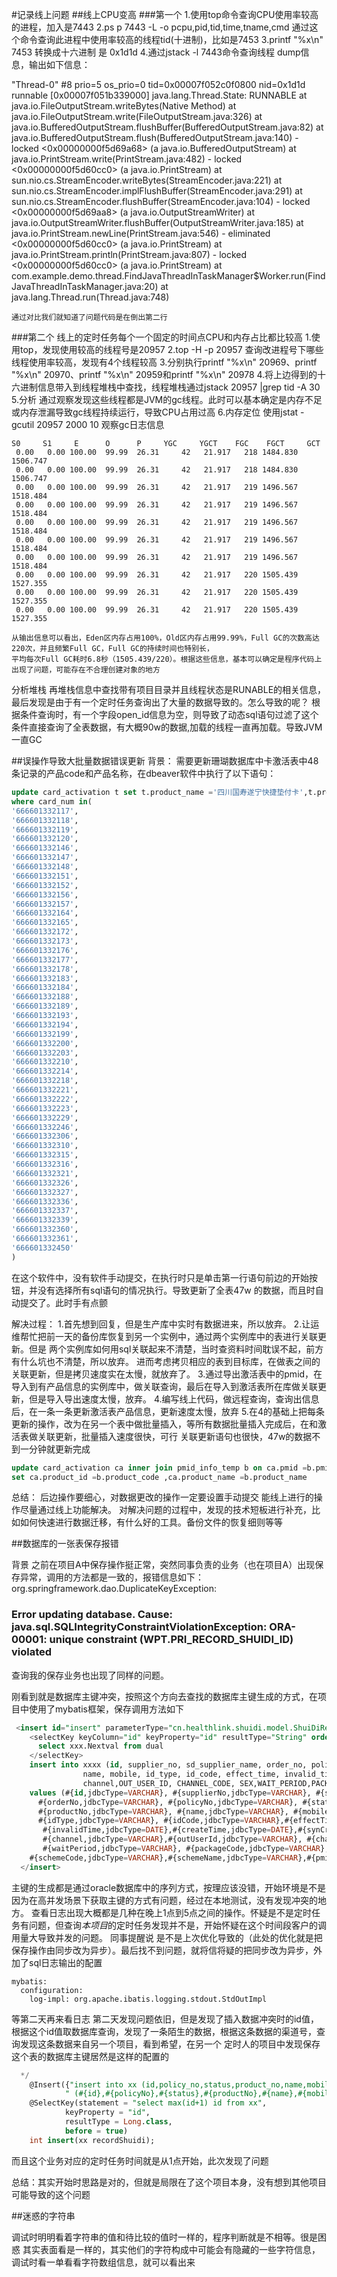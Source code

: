 #记录线上问题
##线上CPU变高
###第一个
 1.使用top命令查询CPU使用率较高的进程，加入是7443
  2.ps p 7443 -L -o pcpu,pid,tid,time,tname,cmd 通过这个命令查询此进程中使用率较高的线程tid(十进制)，比如是7453
  3.printf "%x\n" 7453 转换成十六进制 是 0x1d1d
  4.通过jstack -l 7443命令查询线程 dump信息，输出如下信息：
 
  "Thread-0" #8 prio=5 os_prio=0 tid=0x00007f052c0f0800 nid=0x1d1d runnable [0x00007f051b339000]
     java.lang.Thread.State: RUNNABLE
  	at java.io.FileOutputStream.writeBytes(Native Method)
  	at java.io.FileOutputStream.write(FileOutputStream.java:326)
  	at java.io.BufferedOutputStream.flushBuffer(BufferedOutputStream.java:82)
  	at java.io.BufferedOutputStream.flush(BufferedOutputStream.java:140)
  	- locked <0x00000000f5d69a68> (a java.io.BufferedOutputStream)
  	at java.io.PrintStream.write(PrintStream.java:482)
  	- locked <0x00000000f5d60cc0> (a java.io.PrintStream)
  	at sun.nio.cs.StreamEncoder.writeBytes(StreamEncoder.java:221)
  	at sun.nio.cs.StreamEncoder.implFlushBuffer(StreamEncoder.java:291)
  	at sun.nio.cs.StreamEncoder.flushBuffer(StreamEncoder.java:104)
  	- locked <0x00000000f5d69aa8> (a java.io.OutputStreamWriter)
  	at java.io.OutputStreamWriter.flushBuffer(OutputStreamWriter.java:185)
  	at java.io.PrintStream.newLine(PrintStream.java:546)
  	- eliminated <0x00000000f5d60cc0> (a java.io.PrintStream)
  	at java.io.PrintStream.println(PrintStream.java:807)
  	- locked <0x00000000f5d60cc0> (a java.io.PrintStream)
  	at com.example.demo.thread.FindJavaThreadInTaskManager$Worker.run(FindJavaThreadInTaskManager.java:20)
  	at java.lang.Thread.run(Thread.java:748)
 
  	通过对比我们就知道了问题代码是在倒出第二行
###第二个
线上的定时任务每个一个固定的时间点CPU和内存占比都比较高
1.使用top，发现使用较高的线程号是20957
2.top -H -p 20957 查询改进程号下哪些线程使用率较高，发现有4个线程较高
3.分别执行printf "%x\n" 20969、printf "%x\n" 20970、printf "%x\n" 20959和printf "%x\n" 20978
4.将上边得到的十六进制信息带入到线程堆栈中查找，线程堆栈通过jstack 20957 |grep tid -A 30
5.分析
  通过观察发现这些线程都是JVM的gc线程。此时可以基本确定是内存不足或内存泄漏导致gc线程持续运行，导致CPU占用过高
6.内存定位
 使用jstat -gcutil 20957 2000 10 观察gc日志信息
 ```
 S0     S1     E      O      P     YGC     YGCT    FGC    FGCT     GCT   
  0.00   0.00 100.00  99.99  26.31     42   21.917   218 1484.830 1506.747
  0.00   0.00 100.00  99.99  26.31     42   21.917   218 1484.830 1506.747
  0.00   0.00 100.00  99.99  26.31     42   21.917   219 1496.567 1518.484
  0.00   0.00 100.00  99.99  26.31     42   21.917   219 1496.567 1518.484
  0.00   0.00 100.00  99.99  26.31     42   21.917   219 1496.567 1518.484
  0.00   0.00 100.00  99.99  26.31     42   21.917   219 1496.567 1518.484
  0.00   0.00 100.00  99.99  26.31     42   21.917   219 1496.567 1518.484
  0.00   0.00 100.00  99.99  26.31     42   21.917   220 1505.439 1527.355
  0.00   0.00 100.00  99.99  26.31     42   21.917   220 1505.439 1527.355
  0.00   0.00 100.00  99.99  26.31     42   21.917   220 1505.439 1527.355
```
  	从输出信息可以看出，Eden区内存占用100%，Old区内存占用99.99%，Full GC的次数高达220次，并且频繁Full GC，Full GC的持续时间也特别长，
  	平均每次Full GC耗时6.8秒（1505.439/220）。根据这些信息，基本可以确定是程序代码上出现了问题，可能存在不合理创建对象的地方
分析堆栈
再堆栈信息中查找带有项目目录并且线程状态是RUNABLE的相关信息，最后发现是由于有一个定时任务查询出了大量的数据导致的。怎么导致的呢？
根据条件查询时，有一个字段open_id信息为空，则导致了动态sql语句过滤了这个条件直接查询了全表数据，有大概90w的数据,加载的线程一直再加载。导致JVM一直GC


##误操作导致大批量数据错误更新
背景：
需要更新珊瑚数据库中卡激活表中48条记录的产品code和产品名称，在dbeaver软件中执行了以下语句：
```sql
update card_activation t set t.product_name ='四川国寿遂宁快捷垫付卡',t.product_id ='I20BQ1'
where card_num in(
'666601332117',
'666601332118',
'666601332119',
'666601332120',
'666601332146',
'666601332147',
'666601332148',
'666601332151',
'666601332152',
'666601332156',
'666601332157',
'666601332164',
'666601332165',
'666601332172',
'666601332173',
'666601332176',
'666601332177',
'666601332178',
'666601332183',
'666601332184',
'666601332188',
'666601332189',
'666601332193',
'666601332194',
'666601332199',
'666601332200',
'666601332203',
'666601332210',
'666601332214',
'666601332218',
'666601332221',
'666601332222',
'666601332223',
'666601332229',
'666601332246',
'666601332306',
'666601332310',
'666601332315',
'666601332316',
'666601332321',
'666601332326',
'666601332327',
'666601332336',
'666601332337',
'666601332339',
'666601332360',
'666601332361',
'666601332450'
)
```
在这个软件中，没有软件手动提交，在执行时只是单击第一行语句前边的开始按钮，并没有选择所有sql语句的情况执行。导致更新了全表47w
的数据，而且时自动提交了。此时手有点颤

解决过程：
1.首先想到回复，但是生产库中实时有数据进来，所以放弃。
2.让运维帮忙把前一天的备份库恢复到另一个实例中，通过两个实例库中的表进行关联更新。但是
两个实例库如何用sql关联起来不清楚，当时查资料时间耽误不起，前方有什么坑也不清楚，所以放弃。
进而考虑拷贝相应的表到目标库，在做表之间的关联更新，但是拷贝速度实在太慢，就放弃了。
3.通过导出激活表中的pmid，在导入到有产品信息的实例库中，做关联查询，最后在导入到激活表所在库做关联更新，但是导入导出速度太慢，放弃。
4.编写线上代码，做远程查询，查询出信息后，在一条一条更新激活表产品信息，更新速度太慢，放弃
5.在4的基础上把每条更新的操作，改为在另一个表中做批量插入，等所有数据批量插入完成后，在和激活表做关联更新，批量插入速度很快，可行
关联更新语句也很快，47w的数据不到一分钟就更新完成
```sql
update card_activation ca inner join pmid_info_temp b on ca.pmid =b.pmid 
set ca.product_id =b.product_code ,ca.product_name =b.product_name 
```
总结：
后边操作要细心，对数据更改的操作一定要设置手动提交
能线上进行的操作尽量通过线上功能解决。
对解决问题的过程中，发现的技术短板进行补充，比如如何快速进行数据迁移，有什么好的工具。备份文件的恢复细则等等



##数据库的一张表保存报错 

背景
之前在项目A中保存操作挺正常，突然同事负责的业务（也在项目A）出现保存异常，调用的方法都是一致的，报错信息如下：
org.springframework.dao.DuplicateKeyException: 
### Error updating database.  Cause: java.sql.SQLIntegrityConstraintViolationException: ORA-00001: unique constraint (WPT.PRI_RECORD_SHUIDI_ID) violated
查询我的保存业务也出现了同样的问题。

刚看到就是数据库主键冲突，按照这个方向去查找的数据库主键生成的方式，在项目中使用了mybatis框架，保存调用方法如下
```sql
 <insert id="insert" parameterType="cn.healthlink.shuidi.model.ShuiDiRecordData" >
    <selectKey keyColumn="id" keyProperty="id" resultType="String" order="BEFORE">
      select xxx.Nextval from dual
    </selectKey>
    insert into xxxx (id, supplier_no, sd_supplier_name, order_no, policy_no, status, product_no,
                name, mobile, id_type, id_code, effect_time, invalid_time, create_time,SYN_CRM_STATUS,SYN_CRM_MESSAGE,
                channel,OUT_USER_ID, CHANNEL_CODE, SEX,WAIT_PERIOD,PACKAGE_CODE,IS_INSTALMENT,SCHEME_CODE,SCHEME_NAME,PMID)
    values (#{id,jdbcType=VARCHAR}, #{supplierNo,jdbcType=VARCHAR}, #{sdSupplierName,jdbcType=VARCHAR},
      #{orderNo,jdbcType=VARCHAR}, #{policyNo,jdbcType=VARCHAR}, #{status,jdbcType=VARCHAR},
      #{productNo,jdbcType=VARCHAR}, #{name,jdbcType=VARCHAR}, #{mobile,jdbcType=VARCHAR},
      #{idType,jdbcType=VARCHAR}, #{idCode,jdbcType=VARCHAR},#{effectTime,jdbcType=DATE},
       #{invalidTime,jdbcType=DATE},#{createTime,jdbcType=DATE},#{synCrmStatus,jdbcType=VARCHAR},#{synCrmMessage,jdbcType=VARCHAR},
       #{channel,jdbcType=VARCHAR},#{outUserId,jdbcType=VARCHAR}, #{channelCode,jdbcType=VARCHAR},#{sex,jdbcType=VARCHAR},
       #{waitPeriod,jdbcType=VARCHAR}, #{packageCode,jdbcType=VARCHAR},#{isInstalment,jdbcType=VARCHAR},
    #{schemeCode,jdbcType=VARCHAR},#{schemeName,jdbcType=VARCHAR},#{pmid,jdbcType=VARCHAR})
  </insert>
```
主键的生成都是通过oracle数据库中的序列方式，按理应该没错，开始环境是不是因为在高并发场景下<selectKey>获取主键的方式有问题，经过在本地测试，没有发现冲突的地方。
查看日志出现大概都是几种在晚上1点到5点之间的操作。怀疑是不是定时任务有问题，但查询*本项目*的定时任务发现并不是，开始怀疑在这个时间段客户的调用量大导致并发的问题。
同事提醒说 是不是上次优化导致的（此处的优化就是把保存操作由同步改为异步）。最后找不到问题，就将信将疑的把同步改为异步，外加了sql日志输出的配置
```
mybatis:
  configuration:
    log-impl: org.apache.ibatis.logging.stdout.StdOutImpl
```
等第二天再来看日志
第二天发现问题依旧，但是发现了插入数据冲突时的id值，根据这个id值取数据库查询，发现了一条陌生的数据，根据这条数据的渠道号，查询发现这条数据来自另一个项目，看到希望，在另一个
定时人的项目中发现保存这个表的数据库主键居然是这样的配置的
```sql
  */
    @Insert({"insert into xx (id,policy_no,status,product_no,name,mobile,id_type,id_code,effect_time,invalid_time,create_time,channel,syn_crm_status,syn_crm_message) values" +
            " (#{id},#{policyNo},#{status},#{productNo},#{name},#{mobile},#{idType},#{idCode},#{effectTime},#{invalidTime},#{createTime},#{channel},#{synCrmStatus},#{synCrmMessage})"})
    @SelectKey(statement = "select max(id+1) id from xx",
            keyProperty = "id",
            resultType = Long.class,
            before = true)
    int insert(xx recordShuidi);
```
而且这个业务对应的定时任务时间就是从1点开始，此次发现了问题

总结：其实开始时思路是对的，但就是局限在了这个项目本身，没有想到其他项目可能导致的这个问题



##迷惑的字符串

调试时明明看着字符串的值和待比较的值时一样的，程序判断就是不相等。很是困惑
其实表面看是一样的，其实他们的字符构成中可能会有隐藏的一些字符信息，调试时看一单看看字符数组信息，就可以看出来


 




















